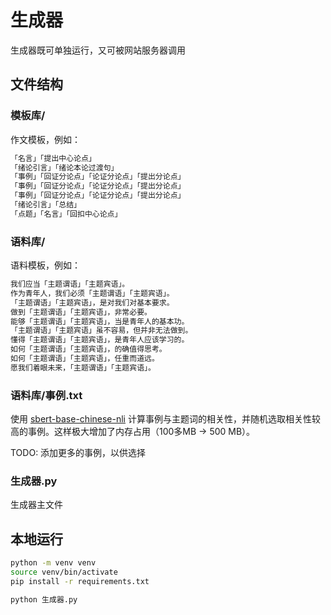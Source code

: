 # 生成器

生成器既可单独运行，又可被网站服务器调用

## 文件结构

### 模板库/

作文模板，例如：

```txt
「名言」「提出中心论点」
「绪论引言」「绪论本论过渡句」
「事例」「回证分论点」「论证分论点」「提出分论点」
「事例」「回证分论点」「论证分论点」「提出分论点」
「事例」「回证分论点」「论证分论点」「提出分论点」
「绪论引言」「总结」
「点题」「名言」「回扣中心论点」
```

### 语料库/

语料模板，例如：

```txt
我们应当「主题谓语」「主题宾语」。
作为青年人，我们必须「主题谓语」「主题宾语」。
「主题谓语」「主题宾语」，是对我们对基本要求。
做到「主题谓语」「主题宾语」，非常必要。
能够「主题谓语」「主题宾语」，当是青年人的基本功。
「主题谓语」「主题宾语」虽不容易，但并非无法做到。
懂得「主题谓语」「主题宾语」，是青年人应该学习的。
如何「主题谓语」「主题宾语」，的确值得思考。
如何「主题谓语」「主题宾语」，任重而道远。
愿我们着眼未来，「主题谓语」「主题宾语」。
```

### 语料库/事例.txt

使用 [sbert-base-chinese-nli](https://huggingface.co/uer/sbert-base-chinese-nli) 计算事例与主题词的相关性，并随机选取相关性较高的事例。这样极大增加了内存占用（100多MB -> 500 MB）。

TODO: 添加更多的事例，以供选择

### 生成器.py

生成器主文件

## 本地运行

```zsh
python -m venv venv
source venv/bin/activate
pip install -r requirements.txt

python 生成器.py
```
